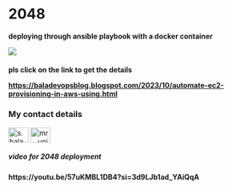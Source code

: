 # 2048
<b>deploying through ansible playbook with a docker container</b>

<head>
   <title>2048 application</title>
</head>

<body>
   <img src=![Uploading image.png…]()

   </img>

<h4>
pls click on the link to get the details

   https://baladevopsblog.blogspot.com/2023/10/automate-ec2-provisioning-in-aws-using.html
</h4>

<h3>My contact details</h3>

<a href="https://linkedin.com/in/s.bala chandrudu" target="blank"><img align="center" src="https://raw.githubusercontent.com/rahuldkjain/github-profile-readme-generator/master/src/images/icons/Social/linked-in-alt.svg" alt="s.bala chandrudu" height="30" width="40" /></a>
<a href="https://instagram.com/mr__unique__devp" target="blank"><img align="center" src="https://raw.githubusercontent.com/rahuldkjain/github-profile-readme-generator/master/src/images/icons/Social/instagram.svg" alt="mr__unique__devp" height="30" width="40" /></a>
</p>

<h5>video for 2048 deployment </h5>

<h4>
   https://youtu.be/57uKMBL1DB4?si=3d9LJb1ad_YAiQqA
</h4>

</body>
